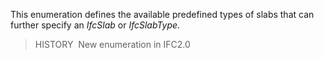 ﻿This enumeration defines the available predefined types of slabs that can further specify an _IfcSlab_ or _IfcSlabType_.

> HISTORY&nbsp; New enumeration in IFC2.0